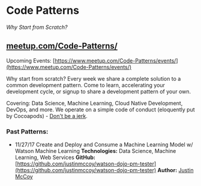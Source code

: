 # Code Patterns
_Why Start from Scratch?_

## [meetup.com/Code-Patterns/](meetup.com/Code-Patterns/)

Upcoming Events: [https://www.meetup.com/Code-Patterns/events/](https://www.meetup.com/Code-Patterns/events/)



Why start from scratch? Every week we share a complete solution to a common development pattern. Come to learn, accelerating your development cycle, or signup to share a development pattern of your own. 

Covering: Data Science, Machine Learning, Cloud Native Development, DevOps, and more.
We operate on a simple code of conduct (eloquently put by Cocoapods) - [Don't be a jerk](http://cocoapods.org/legal). 



### Past Patterns:
- 11/27/17 Create and Deploy and Consume a Machine Learning Model w/ Watson Machine Learning
   **Technologies:** Data Science, Machine Learning, Web Services
   **GitHub:** [https://github.com/justinmccoy/watson-dojo-pm-tester](https://github.com/justinmccoy/watson-dojo-pm-tester)
   **Author:** [Justin McCoy](twitter.com/mccoyjus)
  
